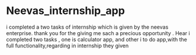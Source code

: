 ﻿# Neevas_internship_app
i completed a two tasks of internship which is given by the neevas enterprise. thank you for the giving me sach a precious opportunity .
Hear i completed two tasks , one is calculator app, and other i to do app,with the full functionality,regarding in internship they given
